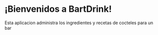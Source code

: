 <h1>¡Bienvenidos a BartDrink!</h1>
<p>Esta aplicacion administra los ingredientes y 
recetas de cocteles para un bar</p> 